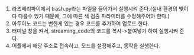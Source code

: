 1. 라즈베리파이에서  trash.py라는 파일을 들어가서 실행시켜 준다.(실내 환경의 빛이 다 다를수 있기 때문에, 그에 따른 색 검출 파라미터를 수정해주어야 한다.)
2. 아두이노 코드는 변한게 있는 경우 코드를 추가하여 업로드 한다.
3. 터미널 창을 켜서, streaming_code의 코드를 복사->붙여넣기 하여 실행시켜 준다.
4. 어플에서 해당 주소로 접속하고, 모드를 설정해주고, 동작을 실행한다.
